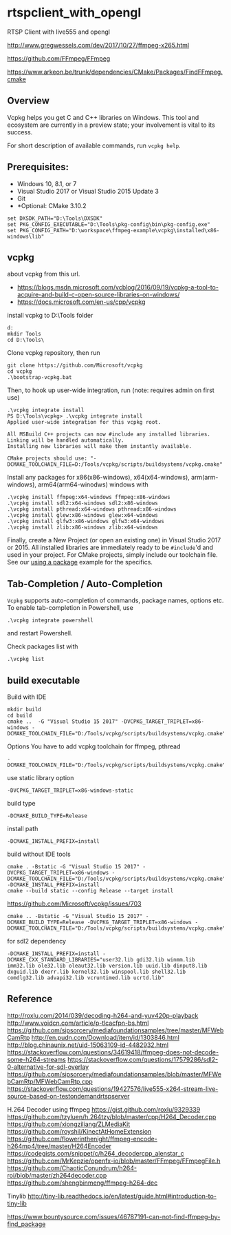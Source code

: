 # rtspclient_with_opengl
RTSP Client with live555 and opengl




http://www.gregwessels.com/dev/2017/10/27/ffmpeg-x265.html

https://github.com/FFmpeg/FFmpeg

https://www.arkeon.be/trunk/dependencies/CMake/Packages/FindFFmpeg.cmake

## Overview
Vcpkg helps you get C and C++ libraries on Windows. This tool and ecosystem are currently in a preview state; your involvement is vital to its success.

For short description of available commands, run `vcpkg help`.


## Prerequisites:

- Windows 10, 8.1, or 7
- Visual Studio 2017 or Visual Studio 2015 Update 3
- Git
- *Optional: CMake 3.10.2

```
set DXSDK_PATH="D:\Tools\DXSDK"
set PKG_CONFIG_EXECUTABLE="D:\Tools\pkg-config\bin\pkg-config.exe"
set PKG_CONFIG_PATH="D:\workspace\ffmpeg-example\vcpkg\installed\x86-windows\lib"
```

## vcpkg

about vcpkg from this url.
 - https://blogs.msdn.microsoft.com/vcblog/2016/09/19/vcpkg-a-tool-to-acquire-and-build-c-open-source-libraries-on-windows/
 - https://docs.microsoft.com/en-us/cpp/vcpkg

install vcpkg to D:\Tools folder
```
d:
mkdir Tools
cd D:\Tools\
```

Clone vcpkg repository, then run
```
git clone https://github.com/Microsoft/vcpkg
cd vcpkg
.\bootstrap-vcpkg.bat
```

Then, to hook up user-wide integration, run (note: requires admin on first use)
```
.\vcpkg integrate install
PS D:\Tools\vcpkg> .\vcpkg integrate install
Applied user-wide integration for this vcpkg root.

All MSBuild C++ projects can now #include any installed libraries.
Linking will be handled automatically.
Installing new libraries will make them instantly available.

CMake projects should use: "-DCMAKE_TOOLCHAIN_FILE=D:/Tools/vcpkg/scripts/buildsystems/vcpkg.cmake"
```

Install any packages for x86(x86-windows), x64(x64-windows), arm(arm-windows), arm64(arm64-winodws) windows with
```
.\vcpkg install ffmpeg:x64-windows ffmpeg:x86-windows
.\vcpkg install sdl2:x64-windows sdl2:x86-windows
.\vcpkg install pthread:x64-windows pthread:x86-windows
.\vcpkg install glew:x86-windows glew:x64-windows
.\vcpkg install glfw3:x86-windows glfw3:x64-windows
.\vcpkg install zlib:x86-windows zlib:x64-windows
```

Finally, create a New Project (or open an existing one) in Visual Studio 2017 or 2015. All installed libraries are immediately ready to be `#include`'d and used in your project.
For CMake projects, simply include our toolchain file. See our [using a package](docs/examples/using-sqlite.md) example for the specifics.
## Tab-Completion / Auto-Completion
`Vcpkg` supports auto-completion of commands, package names, options etc. To enable tab-completion in Powershell, use
```
.\vcpkg integrate powershell
```
and restart Powershell.

Check packages list with
```
.\vcpkg list
```


## build executable

Build with IDE
```
mkdir build
cd build
cmake ..  -G "Visual Studio 15 2017" -DVCPKG_TARGET_TRIPLET=x86-windows -DCMAKE_TOOLCHAIN_FILE="D:/Tools/vcpkg/scripts/buildsystems/vcpkg.cmake"
```

Options
You have to add vcpkg toolchain for ffmpeg, pthread
```
-DCMAKE_TOOLCHAIN_FILE="D:/Tools/vcpkg/scripts/buildsystems/vcpkg.cmake"
```

use static library option
```
-DVCPKG_TARGET_TRIPLET=x86-windows-static
```

build type
```
-DCMAKE_BUILD_TYPE=Release
```

install path
```
-DCMAKE_INSTALL_PREFIX=install
```

build without IDE tools
```
cmake . -Bstatic -G "Visual Studio 15 2017" -DVCPKG_TARGET_TRIPLET=x86-windows -DCMAKE_TOOLCHAIN_FILE="D:/Tools/vcpkg/scripts/buildsystems/vcpkg.cmake" -DCMAKE_INSTALL_PREFIX=install
cmake --build static --config Release --target install
```

https://github.com/Microsoft/vcpkg/issues/703
```
cmake .. -Bstatic -G "Visual Studio 15 2017" -DCMAKE_BUILD_TYPE=Release -DVCPKG_TARGET_TRIPLET=x86-windows -DCMAKE_TOOLCHAIN_FILE="D:/Tools/vcpkg/scripts/buildsystems/vcpkg.cmake" 
```

for sdl2 dependency
```
-DCMAKE_INSTALL_PREFIX=install -DCMAKE_CXX_STANDARD_LIBRARIES="user32.lib gdi32.lib winmm.lib imm32.lib ole32.lib oleaut32.lib version.lib uuid.lib dinput8.lib dxguid.lib dxerr.lib kernel32.lib winspool.lib shell32.lib comdlg32.lib advapi32.lib vcruntimed.lib ucrtd.lib"
```

## Reference
http://roxlu.com/2014/039/decoding-h264-and-yuv420p-playback
http://www.voidcn.com/article/p-tlcacfpn-bs.html
https://github.com/sipsorcery/mediafoundationsamples/tree/master/MFWebCamRtp
http://en.pudn.com/Download/item/id/1303846.html
http://blog.chinaunix.net/uid-15063109-id-4482932.html
https://stackoverflow.com/questions/34619418/ffmpeg-does-not-decode-some-h264-streams
https://stackoverflow.com/questions/17579286/sdl2-0-alternative-for-sdl-overlay
https://github.com/sipsorcery/mediafoundationsamples/blob/master/MFWebCamRtp/MFWebCamRtp.cpp
https://stackoverflow.com/questions/19427576/live555-x264-stream-live-source-based-on-testondemandrtspserver

H.264 Decoder using ffmpeg
https://gist.github.com/roxlu/9329339
https://github.com/tzyluen/h.264tzy/blob/master/cpp/H264_Decoder.cpp
https://github.com/xiongziliang/ZLMediaKit
https://github.com/royshil/KinectAtHomeExtension
https://github.com/flowerinthenight/ffmpeg-encode-h264mp4/tree/master/H264Encoder
https://codegists.com/snippet/c/h264_decodercpp_alenstar_c
https://github.com/MrKepzie/openfx-io/blob/master/FFmpeg/FFmpegFile.h
https://github.com/ChaoticConundrum/h264-roi/blob/master/zh264decoder.cpp
https://github.com/shengbinmeng/ffmpeg-h264-dec

Tinylib
http://tiny-lib.readthedocs.io/en/latest/guide.html#introduction-to-tiny-lib

https://www.bountysource.com/issues/46787191-can-not-find-ffmpeg-by-find_package